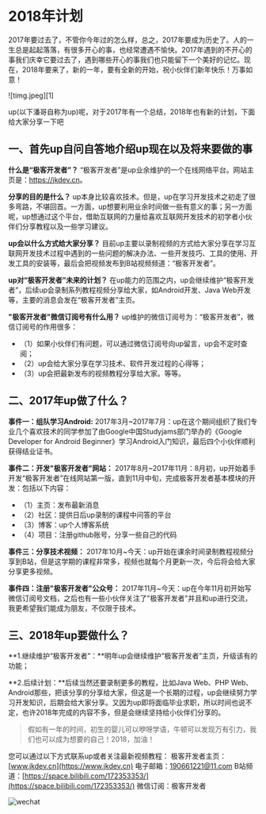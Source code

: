 # 2018年计划

2017年要过去了，不管你今年过的怎么样，总之，2017年要成为历史了。人的一生总是起起落落，有很多开心的事，也经常遭遇不愉快。2017年遇到的不开心的事我们庆幸它要过去了，遇到哪些开心的事我们也只能留下一个美好的记忆。现在，2018年要来了，新的一年，要有全新的开始，祝小伙伴们新年快乐！万事如意！

![timg.jpeg][1]

up(以下潘哥自称为up)呢，对于2017年有一个总结，2018年也有新的计划，下面给大家分享一下吧

## 一、首先up自问自答地介绍up现在以及将来要做的事

**什么是“极客开发者”？**
“极客开发者”是up业余维护的一个在线网络平台。网站主页是：<https://jkdev.cn>。

**分享的目的是什么？**
up本身比较喜欢技术。但是，up在学习开发技术之初走了很多弯路，不堪回首。一方面，up想要利用业余时间做一些有意义的事；另一方面呢，up想通过这个平台，借助互联网的力量给喜欢互联网开发技术的初学者小伙伴们分享教程以及一些学习建议。

**up会以什么方式给大家分享？**
目前up主要以录制视频的方式给大家分享在学习互联网开发技术过程中遇到的一些问题的解决办法、一些开发技巧、工具的使用、开发工具的安装等，最后会把视频发布到B站视频频道：“极客开发者”。

**up对“极客开发者”未来的计划？**
在up能力的范围之内，up会继续维护“极客开发者”，后续up会录制系列教程视频分享给大家，如Android开发、Java Web开发等，主要的消息会发在“极客开发者”主页。

**"极客开发者"微信订阅号有什么用？**
up维护的微信订阅号为：“极客开发者”，微信订阅号的作用很多：

- （1）如果小伙伴们有问题，可以通过微信订阅号向up留言，up会不定时查阅；
- （2）up会给大家分享在学习技术、软件开发过程的心得等；
- （3）up会把最新发布的视频教程分享给大家。等等。

## 二、2017年up做了什么？

**事件一：组队学习Android:**
2017年3月~2017年7月：up在这个期间组织了我们专业几个喜欢技术的同学参加了由Google中国Studyjams部门举办的《Google Developer for Android Beginner》学习Android入门知识，最后四个小伙伴顺利获得结业证书。

**事件二：开发"极客开发者"网站：**
2017年8月~2017年11月：8月初，up开始着手开发“极客开发者”在线网站第一版，直到11月中旬，完成极客开发者基本模块的开发：包括以下内容：

- （1）主页：发布最新消息
- （2）社区：提供日后up录制的课程中问答的平台
- （3）博客：up个人博客系统
- （4）项目：注册github账号，分享一些自己的代码

**事件三：分享技术视频：**
2017年10月~今天：up开始在课余时间录制教程视频分享到B站，但是这学期的课程非常多，视频也就每个月更新一次，今后将会给大家分享更多视频。

**事件四：注册"极客开发者"公众号：**
2017年11月~今天：up在今年11月初开始写微信订阅号文档，之后也有一些小伙伴关注了"极客开发者"并且和up进行交流，我更希望我们能成为朋友，不仅限于技术。

## 三、2018年up要做什么？

**1.继续维护“极客开发者”：**明年up会继续维护“极客开发者”主页，升级该有的功能；

**2.后续计划：**后续当然还要录制更多的教程，比如Java Web、PHP Web、Android那些，把该分享的分享给大家，但这是一个长期的过程，up会继续努力学习开发知识，后期会给大家分享。又因为up即将面临毕业求职，所以时间也说不定，也许2018年完成的内容不多，但是会继续坚持给小伙伴们分享的。

> 假如有一年的时间，初生的婴儿可以咿呀学语，牛顿可以发现万有引力，我们也可以成为想要的自己！2018，加油！

您可以通过以下方式联系up或者关注最新视频教程：
极客开发者主页：[www.jkdev.cn](https://www.jkdev.cn)
电子邮箱：[190661221@11.com](mailto:190661221@qq.com)
B站频道：[https://space.bilibili.com/172353353/](https://space.bilibili.com/172353353/)
微信订阅：极客开发者

![wechat](https://blog.jkdev.cn/usr/uploads/2017/11/612527812.jpg)
